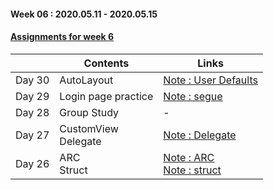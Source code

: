 #### Week 06 : 2020.05.11 - 2020.05.15 ####
#### [Assignments for week 6](https://github.com/KasRoid/MyStudyHistory/tree/master/iOS_Dev_School/Week_06/Assignments)
|     |Contents               |Links |
|-----|-----------------------|------|
|Day 30| AutoLayout | [Note : User Defaults](https://www.notion.so/User-Defualts-68c2f631b75e444a90a99da75057f2cc) |
|Day 29| Login page practice                                                                                                                                                             |[Note : segue](https://www.notion.so/Segue-cf4fb2d01eba4272a633a77af0de1ad6)|
|Day 28| Group Study                                                                                                                                                            | - |
|Day 27| CustomView <br> Delegate	                                                                                                                                                            |[Note : Delegate](https://www.notion.so/Delegate-be0ab5233a454565b51e26dddd57d75b)
|Day 26| ARC <br> Struct                                                                                                                                                          |[Note : ARC](https://www.notion.so/ARC-Automatic-Reference-Counting-9029d5fdd2554df3a629027b17db9a89)<br> [Note : struct](https://www.notion.so/struct-cc01ca0508274cc3b6a173776fd0a9c1)|
